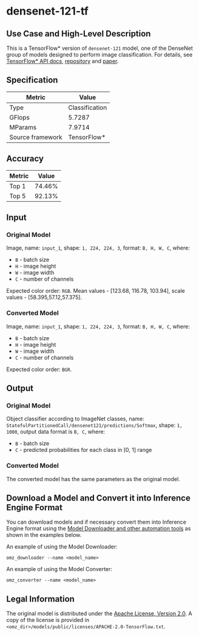 # densenet-121-tf

## Use Case and High-Level Description

This is a TensorFlow\* version of `densenet-121` model, one of the DenseNet group of models designed to perform image classification.
For details, see [TensorFlow\* API docs](https://www.tensorflow.org/api_docs/python/tf/keras/applications/DenseNet121), [repository](https://github.com/tensorflow/tensorflow) and [paper](https://arxiv.org/abs/1608.06993).

## Specification

| Metric                          | Value           |
|---------------------------------|-----------------|
| Type                            | Classification  |
| GFlops                          | 5.7287          |
| MParams                         | 7.9714          |
| Source framework                | TensorFlow\*    |

## Accuracy

| Metric | Value  |
| ------ | ------ |
| Top 1  | 74.46% |
| Top 5  | 92.13% |

## Input

### Original Model

Image, name: `input_1`, shape: `1, 224, 224, 3`, format: `B, H, W, C`, where:

- `B` - batch size
- `H` - image height
- `W` - image width
- `C` - number of channels

Expected color order: `RGB`.
Mean values - [123.68, 116.78, 103.94], scale values - [58.395,57.12,57.375].

### Converted Model

Image, name: `input_1`, shape: `1, 224, 224, 3`, format: `B, H, W, C`, where:

- `B` - batch size
- `H` - image height
- `W` - image width
- `C` - number of channels

Expected color order: `BGR`.

## Output

### Original Model

Object classifier according to ImageNet classes, name: `StatefulPartitionedCall/densenet121/predictions/Softmax`,  shape: `1, 1000`, output data format is `B, C`, where:

- `B` - batch size
- `C` - predicted probabilities for each class in  [0, 1] range

### Converted Model

The converted model has the same parameters as the original model.

## Download a Model and Convert it into Inference Engine Format

You can download models and if necessary convert them into Inference Engine format using the [Model Downloader and other automation tools](../../../tools/model_tools/README.md) as shown in the examples below.

An example of using the Model Downloader:
```
omz_downloader --name <model_name>
```

An example of using the Model Converter:
```
omz_converter --name <model_name>
```

## Legal Information

The original model is distributed under the
[Apache License, Version 2.0](https://raw.githubusercontent.com/tensorflow/tensorflow/master/LICENSE).
A copy of the license is provided in `<omz_dir>/models/public/licenses/APACHE-2.0-TensorFlow.txt`.
